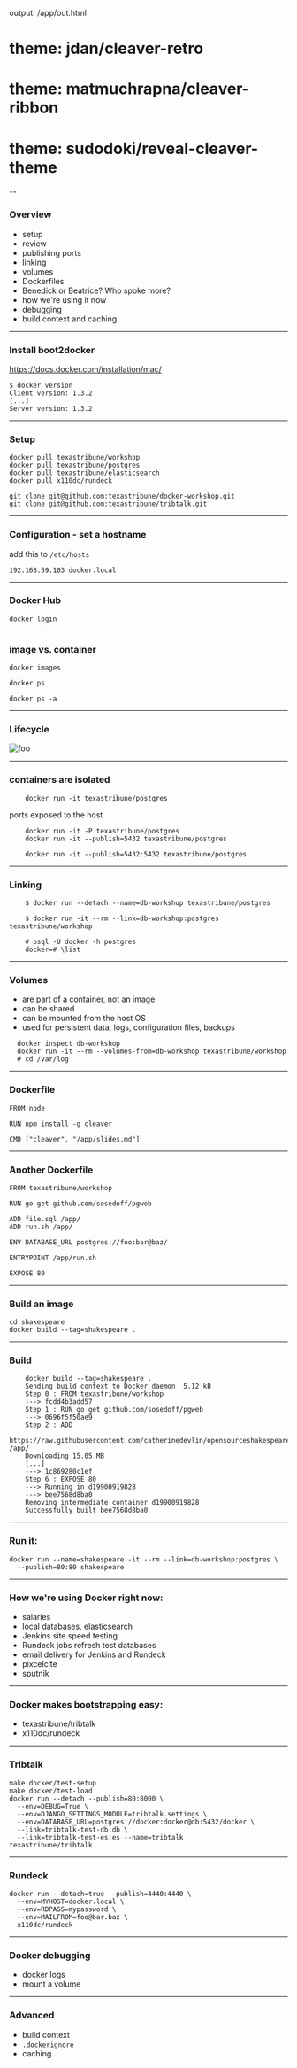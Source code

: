 output: /app/out.html
# theme: jdan/cleaver-retro
# theme: matmuchrapna/cleaver-ribbon
# theme: sudodoki/reveal-cleaver-theme
--


### Overview

- setup
- review
- publishing ports
- linking
- volumes
- Dockerfiles
- Benedick or Beatrice? Who spoke more?
- how we're using it now
- debugging
- build context and caching

---


### Install boot2docker

https://docs.docker.com/installation/mac/

    $ docker version
    Client version: 1.3.2
    [...]
    Server version: 1.3.2

---

### Setup

```
docker pull texastribune/workshop
docker pull texastribune/postgres
docker pull texastribune/elasticsearch
docker pull x110dc/rundeck

git clone git@github.com:texastribune/docker-workshop.git
git clone git@github.com:texastribune/tribtalk.git
```

---

### Configuration - set a hostname

add this to `/etc/hosts`

    192.168.59.103 docker.local

---

### Docker Hub

    docker login

---

### image vs. container

    docker images

    docker ps

    docker ps -a

<!-- image is like a CD-ROM; container is like a laptop -->

---

### Lifecycle
![foo](lifecycle.svg)

---
### containers are isolated

```
    docker run -it texastribune/postgres
```
ports exposed to the host
```
    docker run -it -P texastribune/postgres
    docker run -it --publish=5432 texastribune/postgres

    docker run -it --publish=5432:5432 texastribune/postgres
```
---

### Linking

```
    $ docker run --detach --name=db-workshop texastribune/postgres

    $ docker run -it --rm --link=db-workshop:postgres texastribune/workshop

    # psql -U docker -h postgres
    docker=# \list
```

---
### Volumes

- are part of a container, not an image
- can be shared
- can be mounted from the host OS
- used for persistent data, logs, configuration files, backups

```
  docker inspect db-workshop
  docker run -it --rm --volumes-from=db-workshop texastribune/workshop
  # cd /var/log

```

---

### Dockerfile

```
FROM node

RUN npm install -g cleaver

CMD ["cleaver", "/app/slides.md"]

```

---

### Another Dockerfile

```
FROM texastribune/workshop

RUN go get github.com/sosedoff/pgweb

ADD file.sql /app/
ADD run.sh /app/

ENV DATABASE_URL postgres://foo:bar@baz/

ENTRYPOINT /app/run.sh

EXPOSE 80
```

---

### Build an image

```
cd shakespeare
docker build --tag=shakespeare .
```

---

### Build

```
    docker build --tag=shakespeare .
    Sending build context to Docker daemon  5.12 kB
    Step 0 : FROM texastribune/workshop
    ---> fcdd4b3add57
    Step 1 : RUN go get github.com/sosedoff/pgweb
    ---> 0696f5f50ae9
    Step 2 : ADD
    https://raw.githubusercontent.com/catherinedevlin/opensourceshakespeare/master/shakespeare.sql /app/
    Downloading 15.05 MB
    [...]
    ---> 1c869280c1ef
    Step 6 : EXPOSE 80
    ---> Running in d19900919828
    ---> bee7568d8ba0
    Removing intermediate container d19900919828
    Successfully built bee7568d8ba0
```

---

###  Run it:

```
docker run --name=shakespeare -it --rm --link=db-workshop:postgres \
  --publish=80:80 shakespeare
```

---

### How we're using Docker right now:

- salaries
- local databases, elasticsearch
- Jenkins site speed testing
- Rundeck jobs refresh test databases
- email delivery for Jenkins and Rundeck
- pixcelcite
- sputnik

---

### Docker makes bootstrapping easy:

- texastribune/tribtalk
- x110dc/rundeck

---

### Tribtalk

```
make docker/test-setup
make docker/test-load
docker run --detach --publish=80:8000 \
  --env=DEBUG=True \
  --env=DJANGO_SETTINGS_MODULE=tribtalk.settings \
  --env=DATABASE_URL=postgres://docker:docker@db:5432/docker \
  --link=tribtalk-test-db:db \
  --link=tribtalk-test-es:es --name=tribtalk
texastribune/tribtalk
```

---

### Rundeck

```
docker run --detach=true --publish=4440:4440 \
  --env=MYHOST=docker.local \
  --env=RDPASS=mypassword \
  --env=MAILFROM=foo@bar.baz \
  x110dc/rundeck
```

---

### Docker debugging

- docker logs
- mount a volume

---

### Advanced

- build context
- `.dockerignore`
- caching
